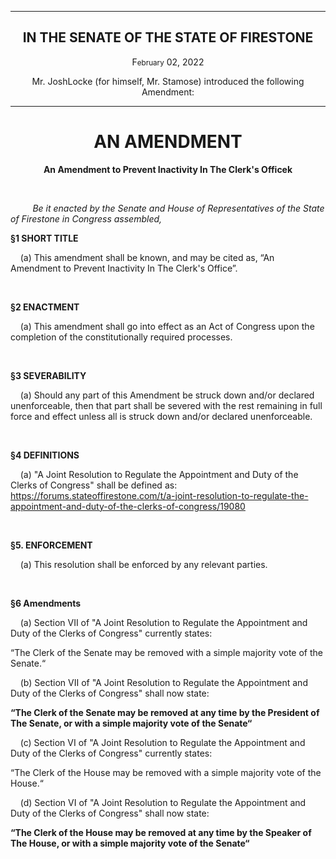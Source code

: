 <div align="center">

---

<h2><b>IN THE SENATE OF THE STATE OF FIRESTONE</b></h2>

<p>F<small>ebruary</small> 02, 2022</p>

Mr. JoshLocke (for himself, Mr. Stamose) introduced the following Amendment:

---

<h1><b>AN AMENDMENT</b></h1>

**An Amendment to Prevent Inactivity In The Clerk's Officek**

</div>

<br/>

&nbsp;&nbsp;&nbsp;&nbsp;&nbsp;&nbsp;&nbsp;&nbsp; _Be it enacted by the Senate and House of Representatives of the State of Firestone in Congress assembled,_

**§1 SHORT TITLE**

&nbsp;&nbsp;&nbsp; (a) This amendment shall be known, and may be cited as, “An Amendment to Prevent Inactivity In The Clerk's Office”.

<br/>

**§2 ENACTMENT**

&nbsp;&nbsp;&nbsp; (a) This amendment shall go into effect as an Act of Congress upon the completion of the constitutionally required processes.

<br/>

**§3 SEVERABILITY**

&nbsp;&nbsp;&nbsp; (a) Should any part of this Amendment be struck down and/or declared unenforceable, then that part shall be severed with the rest remaining in full force and effect unless all is struck down and/or declared unenforceable.


<br/>

**§4 DEFINITIONS**

&nbsp;&nbsp;&nbsp; (a) "A Joint Resolution to Regulate the Appointment and Duty of the Clerks of Congress" shall be defined as: https://forums.stateoffirestone.com/t/a-joint-resolution-to-regulate-the-appointment-and-duty-of-the-clerks-of-congress/19080


<br/>

**§5. ENFORCEMENT**

&nbsp;&nbsp;&nbsp; (a) This resolution shall be enforced by any relevant parties.


<br/>

**§6 Amendments**

&nbsp;&nbsp;&nbsp; (a) Section VII of "A Joint Resolution to Regulate the Appointment and Duty of the Clerks of Congress" currently states:

“The Clerk of the Senate may be removed with a simple majority vote of the Senate.“

&nbsp;&nbsp;&nbsp; (b) Section VII of "A Joint Resolution to Regulate the Appointment and Duty of the Clerks of Congress" shall now state:

**“The Clerk of the Senate may be removed at any time by the President of The Senate, or with a simple majority vote of the Senate“**

&nbsp;&nbsp;&nbsp; (c) Section VI of "A Joint Resolution to Regulate the Appointment and Duty of the Clerks of Congress" currently states:

“The Clerk of the House may be removed with a simple majority vote of the House.“

&nbsp;&nbsp;&nbsp; (d) Section VI of "A Joint Resolution to Regulate the Appointment and Duty of the Clerks of Congress" shall now state:

**“The Clerk of the House may be removed at any time by the Speaker of The House, or with a simple majority vote of the Senate“**

